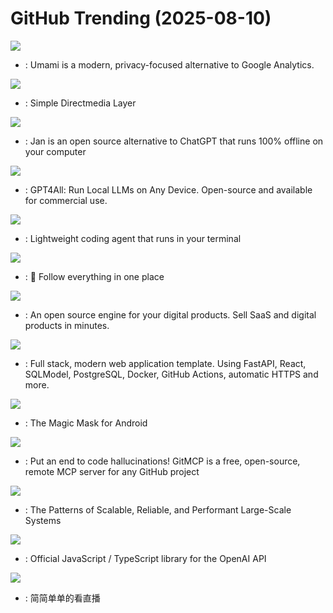 # GitHub Trending (2025-08-10)

![](https://img.shields.io/badge/TypeScript-New%20139-green?style=flat-square&logo=appveyor)
- [](https://github.comundefined): Umami is a modern, privacy-focused alternative to Google Analytics.

![](https://img.shields.io/badge/C-New%2077-green?style=flat-square&logo=appveyor)
- [](https://github.comundefined): Simple Directmedia Layer

![](https://img.shields.io/badge/TypeScript-New%20313-green?style=flat-square&logo=appveyor)
- [](https://github.comundefined): Jan is an open source alternative to ChatGPT that runs 100% offline on your computer

![](https://img.shields.io/badge/C%2B%2B-New%20167-green?style=flat-square&logo=appveyor)
- [](https://github.comundefined): GPT4All: Run Local LLMs on Any Device. Open-source and available for commercial use.

![](https://img.shields.io/badge/Rust-New%20503-green?style=flat-square&logo=appveyor)
- [](https://github.comundefined): Lightweight coding agent that runs in your terminal

![](https://img.shields.io/badge/TypeScript-New%2054-green?style=flat-square&logo=appveyor)
- [](https://github.comundefined): 🧡 Follow everything in one place

![](https://img.shields.io/badge/Python-New%20230-green?style=flat-square&logo=appveyor)
- [](https://github.comundefined): An open source engine for your digital products. Sell SaaS and digital products in minutes.

![](https://img.shields.io/badge/TypeScript-New%2069-green?style=flat-square&logo=appveyor)
- [](https://github.comundefined): Full stack, modern web application template. Using FastAPI, React, SQLModel, PostgreSQL, Docker, GitHub Actions, automatic HTTPS and more.

![](https://img.shields.io/badge/Kotlin-New%2027-green?style=flat-square&logo=appveyor)
- [](https://github.comundefined): The Magic Mask for Android

![](https://img.shields.io/badge/TypeScript-New%20139-green?style=flat-square&logo=appveyor)
- [](https://github.comundefined): Put an end to code hallucinations! GitMCP is a free, open-source, remote MCP server for any GitHub project

![](https://img.shields.io/badge/none-New%20150-green?style=flat-square&logo=appveyor)
- [](https://github.comundefined): The Patterns of Scalable, Reliable, and Performant Large-Scale Systems

![](https://img.shields.io/badge/TypeScript-New%2094-green?style=flat-square&logo=appveyor)
- [](https://github.comundefined): Official JavaScript / TypeScript library for the OpenAI API

![](https://img.shields.io/badge/Dart-New%20112-green?style=flat-square&logo=appveyor)
- [](https://github.comundefined): 简简单单的看直播

